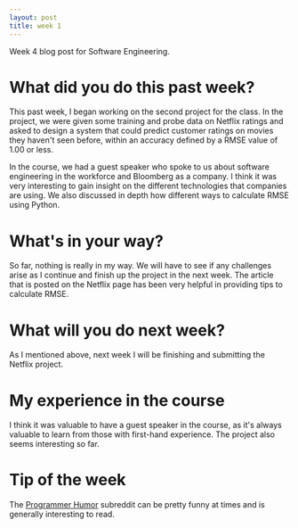 ```yaml
---
layout: post
title: week 1
---
```


Week 4 blog post for Software Engineering. 

# What did you do this past week?

This past week, I began working on the second project for the class. In the project, we were given some training and probe data on Netflix ratings and asked to design a system that could predict customer ratings on movies they haven't seen before, within an accuracy defined by a RMSE value of 1.00 or less. 

In the course, we had a guest speaker who spoke to us about software engineering in the workforce and Bloomberg as a company. I think it was very interesting to gain insight on the different technologies that companies are using. We also discussed in depth how different ways to calculate RMSE using Python.

# What's in your way?

So far, nothing is really in my way. We will have to see if any challenges arise as I continue and finish up the project in the next week. The article that is posted on the Netflix page has been very helpful in providing tips to calculate RMSE.

# What will you do next week?

As I mentioned above, next week I will be finishing and submitting the Netflix project. 

# My experience in the course

I think it was valuable to have a guest speaker in the course, as it's always valuable to learn from those with first-hand experience. The project also seems interesting so far. 

# Tip of the week

The [Programmer Humor](https://www.reddit.com/r/programmerhumor) subreddit can be pretty funny at times and is generally interesting to read. 
